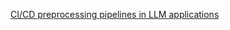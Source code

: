 [CI/CD preprocessing pipelines in LLM applications](https://circleci.com/blog/ci-cd-preprocessing-pipelines-in-llm-applications/)
